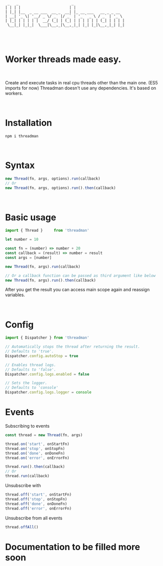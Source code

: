 ```
 _   _                        _
| | | |                      | |
| |_| |__  _ __ ___  __ _  __| |_ __ ___   __ _ _ __
| __| '_ \| '__/ _ \/ _` |/ _` | '_ ` _ \ / _` | '_ \
| |_| | | | | |  __/ (_| | (_| | | | | | | (_| | | | |
 \__|_| |_|_|  \___|\__,_|\__,_|_| |_| |_|\__,_|_| |_|
 ```

<br />
<br />

# **Worker threads made easy.**

<br />

Create and execute tasks in real cpu threads other than the main one. (ES5 imports for now)
Threadman doesn't use any dependencies. It's based on workers.

<br />

# Installation
```
npm i threadman
```


<br />

# Syntax

```js
new Thread(fn, args, options).run(callback)
// Or
new Thread(fn, args, options).run().then(callback)
```

<br />

# Basic usage

```js
import { Thread }     from 'threadman'

let number = 10

const fn = (number) => number + 20
const callback = (result) => number = result
const args = [number]

new Thread(fn, args).run(callback)

// Or a callback function can be passed as third argument like below
new Thread(fn, args).run().then(callback)

```
After you get the result you can access main scope again and reassign variables.

<br />

# Config

```js
import { Dispatcher } from 'threadman'

// Automatically stops the thread after returning the result.
// Defaults to 'true'.
Dispatcher.config.autoStop = true

// Enables thread logs.
// Defaults to 'false'.
Dispatcher.config.logs.enabled = false

// Sets the logger.
// Defaults to 'console'
Dispatcher.config.logs.logger = console
```

# **Events**

Subscribing to events

```js
const thread = new Thread(fn, args)

thread.on('start', onStartFn)
thread.on('stop', onStopFn)
thread.on('done', onDoneFn)
thread.on('error', onErrorFn)

thread.run().then(callback)
// Or
thread.run(callback)
```

Unsubscribe with

```js
thread.off('start', onStartFn)
thread.off('stop', onStopFn)
thread.off('done', onDoneFn)
thread.off('error', onErrorFn)
```

Unsubscribe from all events

```js
thread.offAll()
```

# **Documentation to be filled more soon**